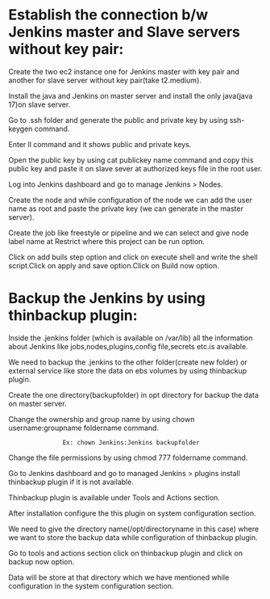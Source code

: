# Establish the connection b/w Jenkins master and Slave servers without key pair: 

Create the two ec2 instance one for Jenkins master with key pair and another for slave server without key pair(take t2.medium). 
    



Install the java and Jenkins on master server and install the only java(java 17)on slave server. 

Go to .ssh folder and generate the public and private key by using ssh-keygen command. 

Enter ll command and it shows public and private keys. 

Open the public key by using cat publickey name command and copy this public key and paste it on slave sever at authorized keys file in the  root user. 

Log into Jenkins dashboard and go to manage Jenkins > Nodes. 

Create the node and while configuration  of the node we can add the user name as root and paste the private key (we can generate in the master server). 

Create the job like freestyle or pipeline and we can select and give node label name at Restrict where this project can be run option. 

Click on add buils step option and click on execute shell and write the shell script.Click on apply and save option.Click on Build now option.









# Backup the Jenkins by using thinbackup plugin:

Inside the .jenkins folder (which is available on /var/lib) all the information about Jenkins like jobs,nodes,plugins,config file,secrets etc.is available.
 
 We need to backup the .jenkins to the other folder(create new folder) or external service like store the data on ebs volumes by using thinbackup plugin.

Create the one directory(backupfolder) in opt directory for backup the data on master server.

Change the ownership and group name by using chown username:groupname foldername command.

                   Ex: chown Jenkins:Jenkins backupfolder 
              
	
 Change the file permissions by using chmod 777 foldername command.

Go to Jenkins dashboard and go to managed Jenkins > plugins install thinbackup plugin if it is not available.

Thinbackup plugin is available under Tools and Actions section.

After installation configure the this plugin on system configuration section.

We need to give the directory name(/opt/directoryname in this case) where we want to store the backup data while configuration of thinbackup plugin.
 
Go to tools and actions section click on thinbackup plugin and click on backup now option.

Data will be store at that directory which we have mentioned  while configuration in the system configuration section.

